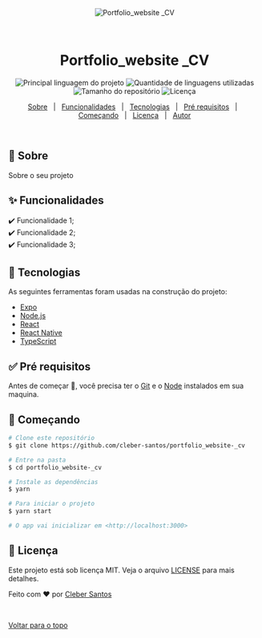 <div align="center" id="top"> 
  <img src="./.github/app.gif" alt="Portfolio_website _CV" />

  &#xa0;

  <!-- <a href="https://portfolio_website_cv.netlify.com">Demo</a> -->
</div>

<h1 align="center">Portfolio_website _CV</h1>

<p align="center">
  <img alt="Principal linguagem do projeto" src="https://img.shields.io/github/languages/top/cleber-santos/portfolio_website-_cv?color=56BEB8">

  <img alt="Quantidade de linguagens utilizadas" src="https://img.shields.io/github/languages/count/cleber-santos/portfolio_website-_cv?color=56BEB8">

  <img alt="Tamanho do repositório" src="https://img.shields.io/github/repo-size/cleber-santos/portfolio_website-_cv?color=56BEB8">

  <img alt="Licença" src="https://img.shields.io/github/license/cleber-santos/portfolio_website-_cv?color=56BEB8">

  <!-- <img alt="Github issues" src="https://img.shields.io/github/issues/cleber-santos/portfolio_website-_cv?color=56BEB8" /> -->

  <!-- <img alt="Github forks" src="https://img.shields.io/github/forks/cleber-santos/portfolio_website-_cv?color=56BEB8" /> -->

  <!-- <img alt="Github stars" src="https://img.shields.io/github/stars/cleber-santos/portfolio_website-_cv?color=56BEB8" /> -->
</p>

<!-- Status -->

<!-- <h4 align="center"> 
	🚧  Portfolio_website _CV 🚀 Em construção...  🚧
</h4> 

<hr> -->

<p align="center">
  <a href="#dart-sobre">Sobre</a> &#xa0; | &#xa0; 
  <a href="#sparkles-funcionalidades">Funcionalidades</a> &#xa0; | &#xa0;
  <a href="#rocket-tecnologias">Tecnologias</a> &#xa0; | &#xa0;
  <a href="#white_check_mark-pré-requisitos">Pré requisitos</a> &#xa0; | &#xa0;
  <a href="#checkered_flag-começando">Começando</a> &#xa0; | &#xa0;
  <a href="#memo-licença">Licença</a> &#xa0; | &#xa0;
  <a href="https://github.com/cleber-santos" target="_blank">Autor</a>
</p>

<br>

## :dart: Sobre ##

Sobre o seu projeto

## :sparkles: Funcionalidades ##

:heavy_check_mark: Funcionalidade 1;\
:heavy_check_mark: Funcionalidade 2;\
:heavy_check_mark: Funcionalidade 3;

## :rocket: Tecnologias ##

As seguintes ferramentas foram usadas na construção do projeto:

- [Expo](https://expo.io/)
- [Node.js](https://nodejs.org/en/)
- [React](https://pt-br.reactjs.org/)
- [React Native](https://reactnative.dev/)
- [TypeScript](https://www.typescriptlang.org/)

## :white_check_mark: Pré requisitos ##

Antes de começar :checkered_flag:, você precisa ter o [Git](https://git-scm.com) e o [Node](https://nodejs.org/en/) instalados em sua maquina.

## :checkered_flag: Começando ##

```bash
# Clone este repositório
$ git clone https://github.com/cleber-santos/portfolio_website-_cv

# Entre na pasta
$ cd portfolio_website-_cv

# Instale as dependências
$ yarn

# Para iniciar o projeto
$ yarn start

# O app vai inicializar em <http://localhost:3000>
```

## :memo: Licença ##

Este projeto está sob licença MIT. Veja o arquivo [LICENSE](LICENSE.md) para mais detalhes.


Feito com :heart: por <a href="https://github.com/cleber-santos" target="_blank">Cleber Santos</a>

&#xa0;

<a href="#top">Voltar para o topo</a>
